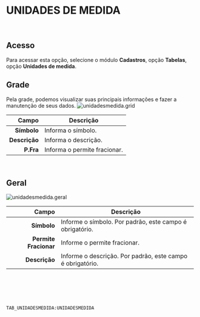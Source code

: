 # UNIDADES DE MEDIDA
<br>

## Acesso
Para acessar esta opção, selecione o módulo **Cadastros**, opção **Tabelas**, opção **Unidades de medida**.
<br>

## Grade
Pela grade, podemos visualizar suas principais informações e fazer a manutenção de seus dados.
![unidadesmedida.grid](https://raw.githubusercontent.com/netforcews/docs-siscom/master/cadastros/imagens/unidadesmedida.grid.png)

Campo | Descrição
--:|---
**Símbolo** | Informa o símbolo.
**Descrição** | Informa o descrição.
**P.Fra** | Informa o permite fracionar.
<br>

## Geral
![unidadesmedida.geral](https://raw.githubusercontent.com/netforcews/docs-siscom/master/cadastros/imagens/unidadesmedida.geral.png)

Campo | Descrição
--:|---
**Símbolo** | Informe o símbolo. Por padrão, este campo é obrigatório.
**Permite Fracionar** | Informe o permite fracionar.
**Descrição** | Informe o descrição. Por padrão, este campo é obrigatório.
<br>
<br>
<br>
<br>

```TAB_UNIDADESMEDIDA:UNIDADESMEDIDA```
